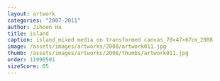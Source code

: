 ```yaml
---
layout: artwork
categories: "2007-2011"
author: Jihoon Ha
title: island
caption: island_mixed media on transformed canvas_70×47×67㎝_2008
image: /assets/images/artworks/2008/artwork011.jpg
thumb: /assets/images/artworks/2008/thumbs/artwork011.jpg
order: 11990501
sizeScore: 05
---
```

